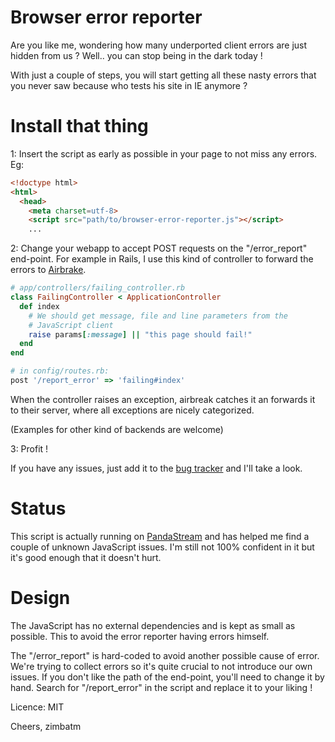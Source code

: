 Browser error reporter
======================

Are you like me, wondering how many underported client errors are just
hidden from us ? Well.. you can stop being in the dark today !

With just a couple of steps, you will start getting all these nasty
errors that you never saw because who tests his site in IE anymore ?

Install that thing
==================

1: Insert the script as early as possible in your page to not miss any
   errors. Eg:

```html
<!doctype html>
<html>
  <head>
    <meta charset=utf-8>
    <script src="path/to/browser-error-reporter.js"></script>
    ...
```

2: Change your webapp to accept POST requests on the "/error_report"
   end-point. For example in Rails, I use this kind of controller to
   forward the errors to [Airbrake](http://airbrakeapp.com/).

```ruby
# app/controllers/failing_controller.rb
class FailingController < ApplicationController
  def index
    # We should get message, file and line parameters from the
    # JavaScript client
    raise params[:message] || "this page should fail!"
  end
end

# in config/routes.rb:
post '/report_error' => 'failing#index'
```

When the controller raises an exception, airbreak catches it an forwards
it to their server, where all exceptions are nicely categorized.

(Examples for other kind of backends are welcome)

3: Profit !

If you have any issues, just add it to the [bug tracker](https://github.com/zimbatm/browser-error-reporter/issues) and I'll take a
look.

Status
======

This script is actually running on [PandaStream](http://www.pandastream.com) and has helped me find a couple of unknown JavaScript issues. I'm still not 100% confident in it but it's good enough that it doesn't hurt.

Design
======

The JavaScript has no external dependencies and is kept as small as
possible. This to avoid the error reporter having errors himself.

The "/error_report" is hard-coded to avoid another possible cause of
error. We're trying to collect errors so it's quite crucial to not
introduce our own issues. If you don't like the path of the end-point,
you'll need to change it by hand. Search for "/report_error" in the script
and replace it to your liking !

Licence: MIT


Cheers,
  zimbatm
